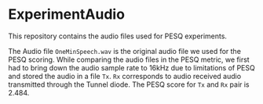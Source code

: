 # ExperimentAudio
This repository contains the audio files used for PESQ experiments.

The Audio file `OneMinSpeech.wav` is the original audio file we used for the PESQ scoring.
While comparing the audio files in the PESQ metric, we first had to bring down the audio sample rate to 16kHz due to limitations of PESQ and stored the audio in a file `Tx`. `Rx` corresponds to audio received audio transmitted through the Tunnel diode. The PESQ score for `Tx` and `Rx` pair is 2.484. 
